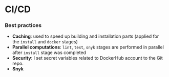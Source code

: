 # CI/CD

### Best practices
* **Caching**: used to speed up building and installation parts
(applied for the `install` and `docker` stages)
* **Parallel computations**: `lint`, `test`, `snyk` stages
are performed in parallel after `install` stage was completed
* **Security**: I set secret variables related to 
DockerHub account to the Git repo.
* **Snyk**
